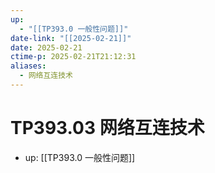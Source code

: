 ```yaml
---
up:
  - "[[TP393.0 一般性问题]]"
date-link: "[[2025-02-21]]"
date: 2025-02-21
ctime-p: 2025-02-21T21:12:31
aliases:
  - 网络互连技术
---
```


# TP393.03 网络互连技术

- up: [[TP393.0 一般性问题]]
